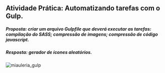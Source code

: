 
## Atividade Prática: Automatizando tarefas com o Gulp.

##### Proposta: criar um arquivo Gulpfile que deverá executar as tarefas: compilação do SASS; compressão de imagens; compressão de código javascript. 
##### Resposta: gerador de ícones aleatórios.

![miauleria_gulp](https://github.com/user-attachments/assets/72f06112-d2ff-481e-941b-fc4293bfbc31)
